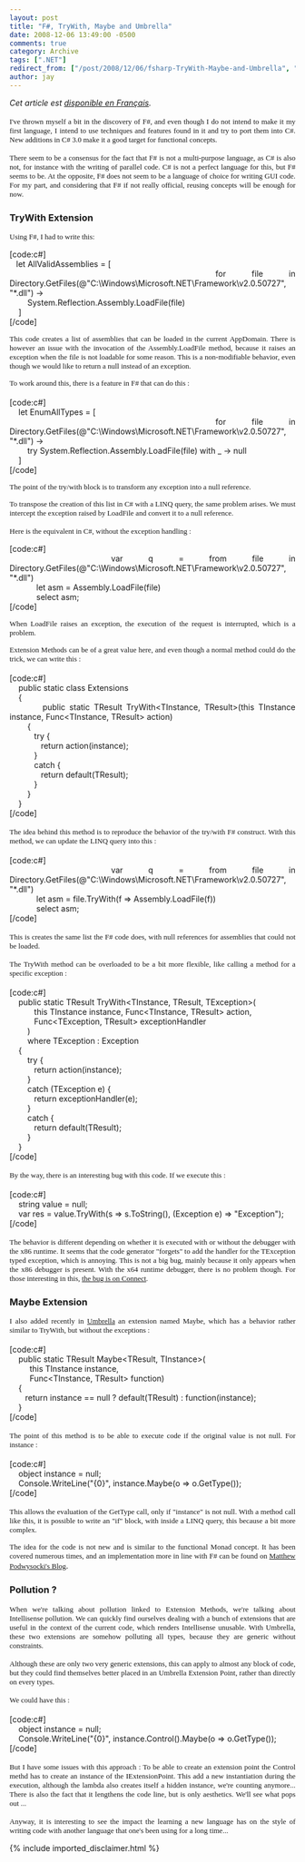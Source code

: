 ```yaml
---
layout: post
title: "F#, TryWith, Maybe and Umbrella"
date: 2008-12-06 13:49:00 -0500
comments: true
category: Archive
tags: [".NET"]
redirect_from: ["/post/2008/12/06/fsharp-TryWith-Maybe-and-Umbrella", "/post/2008/12/06/fsharp-trywith-maybe-and-umbrella"]
author: jay
---
```

<!-- more -->
<div align="justify">
<em>Cet article est <a href="http://blogs.codes-sources.com/jay/archive/2008/12/06/fsharp-trywith-maybe-et-umbrella.aspx" target="_blank" title="F#, TryWith, Maybe et Umbrella">disponible en Fran&ccedil;ais</a>.</em> <br />
</div>
<div align="justify">
&nbsp;
</div>
<div align="justify">
<font face="trebuchet ms,geneva" size="2">I&#39;ve thrown myself a bit in the discovery of F#, and even though I do not intend to make it my first language, I intend to use techniques and features found in it and try to port them into C#. New additions in C# 3.0 make it a good target for functional concepts.<br />
<br />
There seem to be a consensus for the fact that F# is not a multi-purpose language, as C# is also not, for instance with the writing of parallel code. C# is not a perfect language for this, but F# seems to be. At the opposite, F# does not seem to be a language of choice for writing GUI code. For my part, and considering that F# if not really official, reusing concepts will be enough for now.</font>
<br />
</div>
<h3 align="justify">TryWith Extension</h3>
<div align="justify">
</div>
<p align="justify">
<font face="trebuchet ms,geneva" size="2">
Using F#, I had to write this:
</font>
</p>
<div align="justify">
</div>
<p align="justify">
[code:c#]<br />
&nbsp;&nbsp;        let AllValidAssemblies = [<br />
&nbsp;&nbsp;&nbsp;        &nbsp;&nbsp;&nbsp;            for file in Directory.GetFiles(@&quot;C:\Windows\Microsoft.NET\Framework\v2.0.50727&quot;, &quot;*.dll&quot;) -&gt; <br />
&nbsp;&nbsp;&nbsp;        &nbsp;&nbsp;&nbsp; System.Reflection.Assembly.LoadFile(file)<br />
&nbsp;&nbsp;&nbsp;        ]<br />
[/code]
</p>
<div align="justify">
</div>
<p align="justify">
<font face="trebuchet ms,geneva" size="2">This code creates a list of assemblies that can be loaded in the current AppDomain. There is however an issue with the invocation of the Assembly.LoadFile method, because it raises an exception when the file is not loadable for some reason. This is a non-modifiable behavior, even though we would like to return a null instead of an exception.
</font>
</p>
<div align="justify">
</div>
<p align="justify">
<font face="trebuchet ms,geneva" size="2">
To work around this, there is a feature in F# that can do this :<br />
</font>
<br />
[code:c#]<br />
&nbsp;&nbsp;&nbsp;        let EnumAllTypes = [<br />
&nbsp;&nbsp;&nbsp;        &nbsp;&nbsp;&nbsp;            for file in Directory.GetFiles(@&quot;C:\Windows\Microsoft.NET\Framework\v2.0.50727&quot;, &quot;*.dll&quot;) -&gt; <br />
&nbsp;&nbsp;&nbsp;        &nbsp;&nbsp;&nbsp; try System.Reflection.Assembly.LoadFile(file) with _ -&gt; null<br />
&nbsp;&nbsp;&nbsp;        ]<br />
[/code]
</p>
<div align="justify">
</div>
<p align="justify">
<font face="trebuchet ms,geneva" size="2">The point of the try/with block is to transform any exception into a null reference.
</font>
</p>
<div align="justify">
</div>
<p align="justify">
<font face="trebuchet ms,geneva" size="2">
To transpose the creation of this list in C# with a LINQ query, the same problem arises. We must intercept the exception raised by LoadFile and convert it to a null reference.<br />
<br />
Here is the equivalent in C#, without the exception handling :
</font>
</p>
<div align="justify">
</div>
<p align="justify">
[code:c#]<br />
&nbsp;&nbsp;&nbsp;            var q = from file in Directory.GetFiles(@&quot;C:\Windows\Microsoft.NET\Framework\v2.0.50727&quot;, &quot;*.dll&quot;)<br />
&nbsp;&nbsp;&nbsp;&nbsp;&nbsp;&nbsp;&nbsp;&nbsp;&nbsp;&nbsp;&nbsp;                    let asm = Assembly.LoadFile(file)<br />
&nbsp;&nbsp;&nbsp;&nbsp;&nbsp;&nbsp;&nbsp;&nbsp;&nbsp;&nbsp;&nbsp; select asm;<br />
[/code]
</p>
<p align="justify">
<font face="trebuchet ms,geneva" size="2">When LoadFile raises an exception, the execution of the request is interrupted, which is a problem.
</font>
</p>
<div align="justify">
</div>
<p align="justify">
<font face="trebuchet ms,geneva" size="2">
Extension Methods can be of a great value here, and even though a normal method could do the trick, we can write this :</font><br />
<br />
[code:c#]<br />
&nbsp;&nbsp;&nbsp;        public static class Extensions<br />
&nbsp;&nbsp;&nbsp;        {<br />
&nbsp;&nbsp;&nbsp;        &nbsp;&nbsp;&nbsp;        public static TResult TryWith&lt;TInstance, TResult&gt;(this TInstance instance, Func&lt;TInstance, TResult&gt; action)<br />
&nbsp;&nbsp;&nbsp;        &nbsp;&nbsp;&nbsp;        {<br />
&nbsp;&nbsp;&nbsp;        &nbsp;&nbsp;&nbsp;&nbsp;&nbsp;&nbsp;            try {<br />
&nbsp;&nbsp;&nbsp;        &nbsp;&nbsp;&nbsp;&nbsp;&nbsp;&nbsp;&nbsp;&nbsp;&nbsp;                return action(instance);<br />
&nbsp;&nbsp;&nbsp;        &nbsp;&nbsp;&nbsp;&nbsp;&nbsp;&nbsp;            }<br />
&nbsp;&nbsp;&nbsp;        &nbsp;&nbsp;&nbsp;&nbsp;&nbsp;&nbsp;            catch {<br />
&nbsp;&nbsp;&nbsp;        &nbsp;&nbsp;&nbsp;&nbsp;&nbsp;&nbsp;&nbsp;&nbsp;&nbsp;                return default(TResult);<br />
&nbsp;&nbsp;&nbsp;        &nbsp;&nbsp;&nbsp;&nbsp;&nbsp;&nbsp;            }<br />
&nbsp;&nbsp;&nbsp;        &nbsp;&nbsp;&nbsp; }<br />
&nbsp;&nbsp;&nbsp;        }<br />
[/code]<br />
<br />
<font face="trebuchet ms,geneva" size="2">
The idea behind this method is to reproduce the behavior of the try/with F# construct. With this method, we can update the LINQ query into this :</font><br />
<br />
[code:c#]<br />
&nbsp;&nbsp;&nbsp;            var q = from file in Directory.GetFiles(@&quot;C:\Windows\Microsoft.NET\Framework\v2.0.50727&quot;, &quot;*.dll&quot;)<br />
&nbsp;&nbsp;&nbsp;&nbsp;&nbsp;&nbsp;&nbsp;&nbsp;&nbsp;&nbsp;&nbsp;                    let asm = file.TryWith(f =&gt; Assembly.LoadFile(f))<br />
&nbsp;&nbsp;&nbsp;&nbsp;&nbsp;&nbsp;&nbsp;&nbsp;&nbsp;&nbsp;&nbsp; select asm;<br />
[/code]<br />
<br />
<font face="trebuchet ms,geneva" size="2">This is creates the same list the F# code does, with null references for assemblies that could not be loaded.<br />
<br />
The TryWith method can be overloaded to be a bit more flexible, like calling a method for a specific exception :</font>
<br />
<br />
[code:c#]<br />
&nbsp;&nbsp;&nbsp;        public static TResult TryWith&lt;TInstance, TResult, TException&gt;(<br />
&nbsp;&nbsp;&nbsp;        &nbsp;&nbsp;&nbsp; &nbsp;&nbsp; this TInstance instance, Func&lt;TInstance, TResult&gt; action, <br />
&nbsp;&nbsp;&nbsp;        &nbsp;&nbsp;&nbsp;&nbsp;&nbsp;&nbsp;                Func&lt;TException, TResult&gt; exceptionHandler<br />
&nbsp;&nbsp;&nbsp;        &nbsp;&nbsp;&nbsp;            )<br />
&nbsp;&nbsp;&nbsp;        &nbsp;&nbsp;&nbsp;            where TException : Exception<br />
&nbsp;&nbsp;&nbsp;        {<br />
&nbsp;&nbsp;&nbsp;        &nbsp;&nbsp;&nbsp;            try {<br />
&nbsp;&nbsp;&nbsp;        &nbsp;&nbsp;&nbsp;&nbsp;&nbsp;&nbsp;                return action(instance);<br />
&nbsp;&nbsp;&nbsp;        &nbsp;&nbsp;&nbsp;            }<br />
&nbsp;&nbsp;&nbsp;        &nbsp;&nbsp;&nbsp;            catch (TException e) {<br />
&nbsp;&nbsp;&nbsp;        &nbsp;&nbsp;&nbsp;&nbsp;&nbsp;&nbsp;                return exceptionHandler(e);<br />
&nbsp;&nbsp;&nbsp;        &nbsp;&nbsp;&nbsp;            }<br />
&nbsp;&nbsp;&nbsp;        &nbsp;&nbsp;&nbsp;            catch {<br />
&nbsp;&nbsp;&nbsp;        &nbsp;&nbsp;&nbsp;&nbsp;&nbsp;&nbsp;                return default(TResult);<br />
&nbsp;&nbsp;&nbsp;        &nbsp;&nbsp;&nbsp;            }<br />
&nbsp;&nbsp;&nbsp;        }<br />
[/code]<br />
<br />
<font face="trebuchet ms,geneva" size="2">By the way, there is an interesting bug with this code. If we execute this :</font><br />
<br />
[code:c#]<br />
&nbsp; &nbsp; string value = null;<br />
&nbsp;&nbsp;&nbsp;            var res = value.TryWith(s =&gt; s.ToString(), (Exception e) =&gt; &quot;Exception&quot;);<br />
[/code]<br />
<br />
<font face="trebuchet ms,geneva" size="2">The behavior is different depending on whether it is executed with or without the debugger with the x86 runtime. It seems that the code generator &quot;forgets&quot; to add the handler for the TException typed exception, which is annoying. This is not a big bug, mainly because it only appears when the x86 debugger is present. With the x64 runtime debugger, there is no problem though. For those interesting in this, <a href="https://connect.microsoft.com/VisualStudio/feedback/ViewFeedback.aspx?FeedbackID=386652" title="Microsoft Connect">the bug is on Connect</a>.</font><br />
</p>
<div align="justify">
</div>
<h3 align="justify">Maybe Extension<br />
</h3>
<div align="justify">
</div>
<p align="justify">
<font face="trebuchet ms,geneva" size="2">I also added recently in <a href="http://www.codeplex.com/umbrella" target="_blank" title="Umbrella - CodePlex">Umbrella</a> an extension named Maybe, which has a behavior rather similar to TryWith, but without the exceptions :</font><br />
<br />
[code:c#]<br />
&nbsp;&nbsp;&nbsp;        public static TResult Maybe&lt;TResult, TInstance&gt;(<br />
&nbsp;&nbsp;&nbsp;&nbsp;&nbsp;&nbsp;&nbsp;&nbsp; this TInstance instance, <br />
&nbsp;&nbsp;&nbsp;&nbsp;&nbsp;&nbsp;&nbsp;&nbsp; Func&lt;TInstance, TResult&gt; function)<br />
&nbsp;&nbsp;&nbsp;        {<br />
&nbsp;&nbsp;&nbsp;&nbsp;&nbsp;&nbsp;            return instance == null ? default(TResult) : function(instance);<br />
&nbsp;&nbsp;&nbsp;        }<br />
[/code]<br />
<br />
<font face="trebuchet ms,geneva" size="2">The point of this method is to be able to execute code if the original value is not null. For instance :</font><br />
<br />
[code:c#]<br />
&nbsp;&nbsp;&nbsp;            object instance = null;<br />
&nbsp;&nbsp;&nbsp;            Console.WriteLine(&quot;{0}&quot;, instance.Maybe(o =&gt; o.GetType());<br />
[/code]<br />
<br />
<font face="trebuchet ms,geneva" size="2">This allows the evaluation of the GetType call, only if &quot;instance&quot; is not null. With a method call like this, it is possible to write an &quot;if&quot; block, with inside a LINQ query, this because a bit more complex.</font>
</p>
<p align="justify">
<font face="trebuchet ms,geneva" size="2">The idea for the code is not new and is similar to the functional Monad concept. It has been covered numerous times, and an implementation more in line with F# can be found on <a href="http://weblogs.asp.net/podwysocki/archive/2008/10/13/functional-net-linq-or-language-integrated-monads.aspx" title="Functional .NET - LINQ or Language Integrated Monads? ">Matthew Podwysocki&#39;s Blog</a></font>.
</p>
<div align="justify">
</div>
<h3 align="justify">Pollution ?</h3>
<div align="justify">
<font face="trebuchet ms,geneva" size="2">When we&#39;re talking about pollution linked to Extension Methods, we&#39;re talking about Intellisense pollution. We can quickly find ourselves dealing with a bunch of extensions that are useful in the context of the current code, which renders Intellisense unusable. With Umbrella, these two extensions are somehow polluting all types, because they are generic without constraints.<br />
<br />
Although these are only two very generic extensions, this can apply to almost any block of code, but they could find themselves better placed in an Umbrella Extension Point, rather than directly on every types.<br />
<br />
We could have this :</font>
<br />
<br />
[code:c#]<br />
&nbsp;&nbsp;&nbsp;            object instance = null;<br />
&nbsp;&nbsp;&nbsp;            Console.WriteLine(&quot;{0}&quot;, instance.Control().Maybe(o =&gt; o.GetType());<br />
[/code]<br />
<br />
<font face="trebuchet ms,geneva" size="2">But I have some issues with this approach : To be able to create an extension point the Control methd has to create an instance of the IExtensionPoint. This add a new instantiation during the execution, although the lambda also creates itself a hidden instance, we&#39;re counting anymore... There is also the fact that it lengthens the code line, but is only aesthetics. We&#39;ll see what pops out ...<br />
<br />
Anyway, it is interesting to see the impact the learning a new language has on the style of writing code with another language that one&#39;s been using for a long time...
</font>
</div>

{% include imported_disclaimer.html %}
